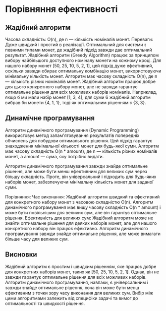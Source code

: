 # Порівняння ефективності

## Жадібний алгоритм

Часова складність: O(n), де n — кількість номіналів монет.
Переваги: Дуже швидкий і простий в реалізації. Оптимальний для системи з певними типами монет, де жадібний підхід завжди дає оптимальний результат.
Жадібний алгоритм (Greedy Algorithm) працює за принципом вибору найбільшого доступного номіналу монети на кожному кроці. Для нашого набору монет [50, 25, 10, 5, 2, 1], цей підхід дуже ефективний, оскільки завжди обирає оптимальну комбінацію монет, використовуючи мінімальну кількість монет. Алгоритм має часову складність O(n), де n — кількість різних номіналів монет.
Жадібний алгоритм працює добре для цього конкретного набору монет, але не завжди гарантує оптимальне рішення для всіх можливих наборів номіналів. Наприклад, якщо б ми мали набір монет [1, 3, 4], для суми 6 жадібний алгоритм вибрав би монети {4, 1, 1}, тоді як оптимальним рішенням є {3, 3}.

## Динамічне програмування

Алгоритм динамічного програмування (Dynamic Programming) використовує метод запам'ятовування результатів попередніх обчислень для побудови оптимального рішення. Цей підхід гарантує знаходження мінімальної кількості монет для будь-якої суми. Алгоритм має часову складність O(n \* amount), де n — кількість різних номіналів монет, а amount — сума, яку потрібно видати.

Алгоритм динамічного програмування завжди знайде оптимальне рішення, але може бути менш ефективним для великих сум через більшу складність. Проте, він універсальний і підходить для будь-яких наборів монет, забезпечуючи мінімальну кількість монет для заданої суми.

Порівняння:
Час виконання:
Жадібний алгоритм швидкий та ефективний для конкретного набору монет з часовою складністю O(n).
Алгоритм динамічного програмування має вищу часову складність O(n \* amount) і може бути повільнішим для великих сум, але він гарантує оптимальне рішення.
Ефективність для великих сум:
Жадібний алгоритм може не знайти оптимальне рішення для деяких наборів монет, але для нашого конкретного набору він працює ефективно.
Алгоритм динамічного програмування завжди знайде оптимальне рішення, але може вимагати більше часу для великих сум.

## Висновки

Жадібний алгоритм є простим і швидким рішенням, яке працює добре для конкретних наборів монет, таких як [50, 25, 10, 5, 2, 1]. Однак, він не завжди гарантує оптимальне рішення для всіх можливих наборів. Алгоритм динамічного програмування, навпаки, є універсальним і завжди знайде оптимальне рішення, хоча він може бути менш ефективним з точки зору часу виконання для великих сум. Вибір між цими алгоритмами залежить від специфіки задачі та вимог до оптимальності та швидкості рішення.
